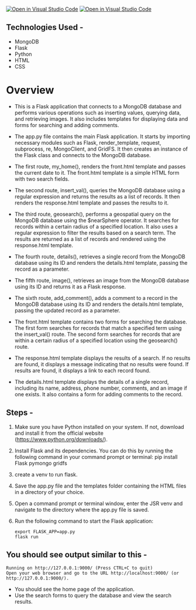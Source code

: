 [![Open in Visual Studio Code](https://classroom.github.com/assets/open-in-vscode-c66648af7eb3fe8bc4f294546bfd86ef473780cde1dea487d3c4ff354943c9ae.svg)](https://classroom.github.com/online_ide?assignment_repo_id=10442999&assignment_repo_type=AssignmentRepo)
[![Open in Visual Studio Code](https://classroom.github.com/assets/open-in-vscode-c66648af7eb3fe8bc4f294546bfd86ef473780cde1dea487d3c4ff354943c9ae.svg)](https://classroom.github.com/online_ide?assignment_repo_id=10442999&assignment_repo_type=AssignmentRepo)

## Technologies Used - 

* MongoDB
* Flask
* Python 
* HTML 
* CSS

# Overview
* This is a Flask application that connects to a MongoDB database and performs various operations such as inserting values, querying data, and retrieving images. It also includes templates for displaying data and forms for searching and adding comments.

* The app.py file contains the main Flask application. It starts by importing necessary modules such as Flask, render_template, request, subprocess, re, MongoClient, and GridFS. It then creates an instance of the Flask class and connects to the MongoDB database.

* The first route, my_home(), renders the front.html template and passes the current date to it. The front.html template is a simple HTML form with two search fields.

* The second route, insert_val(), queries the MongoDB database using a regular expression and returns the results as a list of records. It then renders the response.html template and passes the results to it.

* The third route, geosearch(), performs a geospatial query on the MongoDB database using the $nearSphere operator. It searches for records within a certain radius of a specified location. It also uses a regular expression to filter the results based on a search term. The results are returned as a list of records and rendered using the response.html template.

* The fourth route, details(), retrieves a single record from the MongoDB database using its ID and renders the details.html template, passing the record as a parameter.

* The fifth route, image(), retrieves an image from the MongoDB database using its ID and returns it as a Flask response.

* The sixth route, add_comment(), adds a comment to a record in the MongoDB database using its ID and renders the details.html template, passing the updated record as a parameter.

* The front.html template contains two forms for searching the database. The first form searches for records that match a specified term using the insert_val() route. The second form searches for records that are within a certain radius of a specified location using the geosearch() route.

* The response.html template displays the results of a search. If no results are found, it displays a message indicating that no results were found. If results are found, it displays a link to each record found.

* The details.html template displays the details of a single record, including its name, address, phone number, comments, and an image if one exists. It also contains a form for adding comments to the record.


## Steps - 

1. Make sure you have Python installed on your system. If not, download and install it from the official website (https://www.python.org/downloads/).

2. Install Flask and its dependencies. You can do this by running the following command in your command prompt or terminal:
   pip install Flask pymongo gridfs

3. create a venv to run flask.

4. Save the app.py file and the templates folder containing the HTML files in a directory of your choice.

5. Open a command prompt or terminal window, enter the JSR venv and navigate to the directory where the app.py file is saved.

6. Run the following command to start the Flask application:
   ```
   export FLASK_APP=app.py
   flask run
   ```

## You should see output similar to this -

   ```
   Running on http://127.0.0.1:9000/ (Press CTRL+C to quit)
   Open your web browser and go to the URL http://localhost:9000/ (or http://127.0.0.1:9000/). 
   ```
- You should see the home page of the application.
- Use the search forms to query the database and view the search results.
